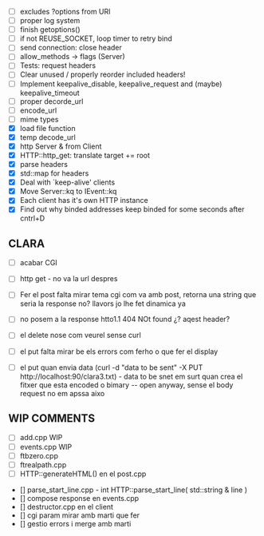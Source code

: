 - [ ] excludes ?options from URI
- [ ] proper log system
- [ ] finish getoptions()
- [ ] if not REUSE_SOCKET, loop timer to retry bind
- [ ] send connection: close header
- [ ] allow_methods -> flags (Server)
- [ ] Tests: request headers
- [ ] Clear unused / properly reorder included headers!
- [ ] Implement keepalive_disable, keepalive_request and (maybe) keepalive_timeout
- [ ] proper decorde_url
- [ ] encode_url
- [ ] mime types
- [x] load file function
- [x] temp decode_url
- [x] http Server & from Client
- [x] HTTP::http_get: translate target += root
- [x] parse headers
- [x] std::map for headers
- [x] Deal with `keep-alive' clients
- [x] Move Server::kq to IEvent::kq
- [x] Each client has it's own HTTP instance
- [x] Find out why binded addresses keep binded for some seconds after cntrl+D

## CLARA
- [ ] acabar CGI

- [ ] http get - no va la url despres
- [ ] Fer el post falta mirar tema cgi com va amb post, retorna una string que seria la response no? llavors jo lhe fet dinamica ya
- [ ] no posem a la response htto1.1 404 NOt found ¿? aqest header?
- [ ] el delete nose com veurel sense curl
- [ ] el put falta mirar be els errors com ferho o que fer el display
- [ ] el put quan envia data (curl -d "data to be sent" -X PUT http://localhost:90/clara3.txt) - data to be snet em surt quan crea el fitxer que esta encoded o bimary -- open anyway, sense el body request no em apssa aixo

## WIP COMMENTS
- [ ] add.cpp WIP
- [ ] events.cpp WIP
- [ ] ftbzero.cpp
- [ ] ftrealpath.cpp
- [ ]  HTTP::generateHTML() en el post.cpp
- [] parse_start_line.cpp - int
HTTP::parse_start_line( std::string & line )
- [] compose response en events.cpp
- [] destructor.cpp en el client
- [] cgi param mirar amb marti que fer
- [] gestio errors i merge amb marti